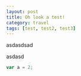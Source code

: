 ```yaml
--- 
layout: post
title: Oh look a test!
category: travel
tags: [test, test2, test3]
---
```

<p class="excerpt">
	asdasdsad
</p>

asdasd

```JavaScript
var a = 2;
```